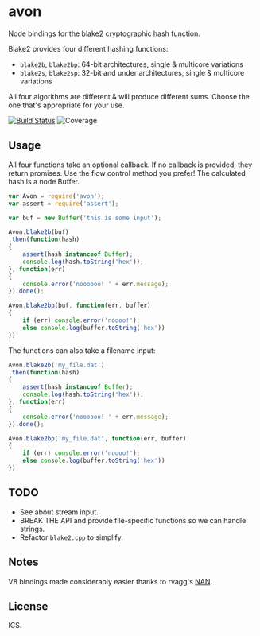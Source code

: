 # avon

Node bindings for the [blake2](https://blake2.net) cryptographic hash function.

Blake2 provides four different hashing functions:

* `blake2b`, `blake2bp`: 64-bit architectures, single & multicore variations
* `blake2s`, `blake2sp`: 32-bit and under architectures, single & multicore variations

All four algorithms are different & will produce different sums. Choose the one that's appropriate for your use.

[![Build Status](http://img.shields.io/travis/ceejbot/avon.svg?style=flat)](http://travis-ci.org/ceejbot/avon)
![Coverage](http://img.shields.io/badge/coverage-100%25-green.svg?style=flat)

## Usage

All four functions take an optional callback. If no callback is provided, they return promises. Use the flow control method you prefer! The calculated hash is a node Buffer.

```javascript
var Avon = require('avon');
var assert = require('assert');

var buf = new Buffer('this is some input');

Avon.blake2b(buf)
.then(function(hash)
{
	assert(hash instanceof Buffer);
	console.log(hash.toString('hex'));
}, function(err)
{
	console.error('noooooo! ' + err.message);
}).done();

Avon.blake2bp(buf, function(err, buffer)
{
	if (err) console.error('noooo!');
	else console.log(buffer.toString('hex'))
})
```

The functions can also take a filename input:

```javascript
Avon.blake2b('my_file.dat')
.then(function(hash)
{
	assert(hash instanceof Buffer);
	console.log(hash.toString('hex'));
}, function(err)
{
	console.error('noooooo! ' + err.message);
}).done();

Avon.blake2bp('my_file.dat', function(err, buffer)
{
	if (err) console.error('noooo!');
	else console.log(buffer.toString('hex'))
})
```

## TODO

- See about stream input.
- BREAK THE API and provide file-specific functions so we can handle strings.
- Refactor `blake2.cpp` to simplify.

## Notes

V8 bindings made considerably easier thanks to rvagg's [NAN](https://github.com/rvagg/nan).

## License

ICS.
